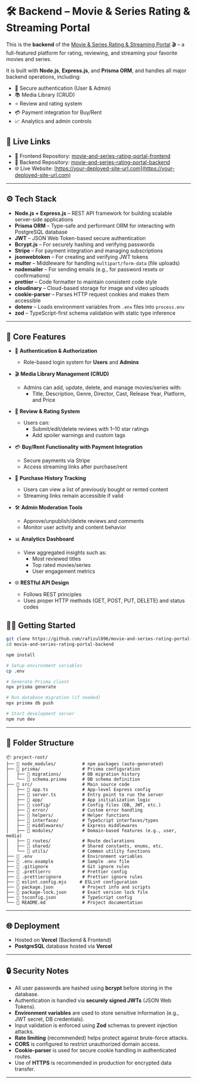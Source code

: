 # 🛠 Backend – Movie & Series Rating & Streaming Portal

This is the **backend** of the [Movie & Series Rating & Streaming Portal](#) 🎬 – a full-featured platform for rating, reviewing, and streaming your favorite movies and series.

It is built with **Node.js**, **Express.js**, and **Prisma ORM**, and handles all major backend operations, including:

- 🔐 Secure authentication (User & Admin)
- 📚 Media Library (CRUD)
- ⭐ Review and rating system
- 💳 Payment integration for Buy/Rent
- 📈 Analytics and admin controls

## 🔗 Live Links

- 🚀 Frontend Repository: [movie-and-series-rating-portal-frontend](https://github.com/rafizul896/movie-and-series-rating-portal-frontend)
- 🧠 Backend Repository: [movie-and-series-rating-portal-backend](https://github.com/rafizul896/movie-and-series-rating-portal-backend)
- 🌐 Live Website: [https://your-deployed-site-url.com](https://your-deployed-site-url.com)
 
 
---

## ⚙️ Tech Stack

- **Node.js + Express.js** – REST API framework for building scalable server-side applications
- **Prisma ORM** – Type-safe and performant ORM for interacting with PostgreSQL database
- **JWT** – JSON Web Token-based secure authentication
- **Bcrypt.js** – For securely hashing and verifying passwords
- **Stripe** – For payment integration and managing subscriptions
- **jsonwebtoken** – For creating and verifying JWT tokens
- **multer** – Middleware for handling `multipart/form-data` (file uploads)
- **nodemailer** – For sending emails (e.g., for password resets or confirmations)
- **prettier** – Code formatter to maintain consistent code style
- **cloudinary** – Cloud-based storage for image and video uploads
- **cookie-parser** – Parses HTTP request cookies and makes them accessible
- **dotenv** – Loads environment variables from `.env` files into `process.env`
- **zod** – TypeScript-first schema validation with static type inference


---

## 🔐 Core Features

- 🔑 **Authentication & Authorization**  
  - Role-based login system for **Users** and **Admins**

- 🎬 **Media Library Management (CRUD)**  
  - Admins can add, update, delete, and manage movies/series with:
    - Title, Description, Genre, Director, Cast, Release Year, Platform, and Price

- 🌟 **Review & Rating System**  
  - Users can:
    - Submit/edit/delete reviews with 1–10 star ratings  
    - Add spoiler warnings and custom tags

- 💳 **Buy/Rent Functionality with Payment Integration**  
  - Secure payments via Stripe  
  - Access streaming links after purchase/rent

- 🧾 **Purchase History Tracking**  
  - Users can view a list of previously bought or rented content  
  - Streaming links remain accessible if valid

- 🛠️ **Admin Moderation Tools**  
  - Approve/unpublish/delete reviews and comments  
  - Monitor user activity and content behavior

- 📊 **Analytics Dashboard**  
  - View aggregated insights such as:
    - Most reviewed titles  
    - Top rated movies/series  
    - User engagement metrics

- 🌐 **RESTful API Design**  
  - Follows REST principles  
  - Uses proper HTTP methods (GET, POST, PUT, DELETE) and status codes


## 🧑‍💻 Getting Started

```bash
git clone https://github.com/rafizul896/movie-and-series-rating-portal-backend.git
cd movie-and-series-rating-portal-backend

npm install

# Setup environment variables
cp .env

# Generate Prisma client
npx prisma generate

# Run database migration (if needed)
npx prisma db push

# Start development server
npm run dev
```

---


## 📁 Folder Structure

```
📦 project-root/
├── 📁 node_modules/          # npm packages (auto-generated)
├── 📁 prisma/                # Prisma configuration
│   ├── 📁 migrations/        # DB migration history
│   └── 📄 schema.prisma      # DB schema definition
├── 📁 src/                   # Main source code
│   ├── 📄 app.ts             # App-level Express config
│   ├── 📄 server.ts          # Entry point to run the server
│   ├── 📁 app/               # App initialization logic
│   ├── 📁 config/            # Config files (DB, JWT, etc.)
│   ├── 📁 error/             # Custom error handling
│   ├── 📁 helpers/           # Helper functions
│   ├── 📁 interface/         # TypeScript interfaces/types
│   ├── 📁 middlewares/       # Express middlewares
│   ├── 📁 modules/           # Domain-based features (e.g., user, media)
│   ├── 📁 routes/            # Route declarations
│   ├── 📁 shared/            # Shared constants, enums, etc.
│   └── 📁 utils/             # Common utility functions
├── 📄 .env                   # Environment variables
├── 📄 .env.example           # Sample .env file
├── 📄 .gitignore             # Git ignore rules
├── 📄 .prettierrc            # Prettier config
├── 📄 .prettierignore        # Prettier ignore rules
├── 📄 eslint.config.mjs     # ESLint configuration
├── 📄 package.json           # Project info and scripts
├── 📄 package-lock.json      # Exact version lock file
├── 📄 tsconfig.json          # TypeScript config
└── 📄 README.md              # Project documentation

```
---

## 🌐 Deployment

- Hosted on **Vercel** (Backend & Frontend)
- **PostgreSQL** database hosted via **Vercel** 


---

## 🔒 Security Notes

- All user passwords are hashed using **bcrypt** before storing in the database.
- Authentication is handled via **securely signed JWTs** (JSON Web Tokens).
- **Environment variables** are used to store sensitive information (e.g., JWT secret, DB credentials).
- Input validation is enforced using **Zod** schemas to prevent injection attacks.
- **Rate limiting** (recommended) helps protect against brute-force attacks.
- **CORS** is configured to restrict unauthorized domain access.
- **Cookie-parser** is used for secure cookie handling in authenticated routes.
- Use of **HTTPS** is recommended in production for encrypted data transfer.

---